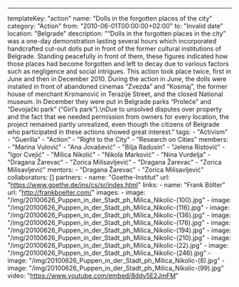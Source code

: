 ---
  templateKey: "action"
  name: "Dolls in the forgotten places of the city"
  category: "Action"
  from: "2010-06-01T00:00:00+02:00"
  to: "Invalid date"
  location: "Belgrade"
  description: "“Dolls in the forgotten places in the city” was a one-day demonstration lasting several hours which incorporated handcrafted cut-out dolls put in front of the former cultural institutions of Belgrade. Standing peacefully in front of them, these figures indicated how those places had become forgotten and left to decay due to various factors such as negligence and social intrigues. This action took place twice, first in June and then in December 2010. During the action in June, the dolls were installed in front of abandoned cinemas “Zvezda” and “Kosmaj”, the former house of merchant Krsmanović in Terazije Street, and the closed National museum. In December they were put in Belgrade parks “Proleće” and “Devojački park” (“Girl’s park”).\nDue to unsolved disputes over property and the fact that we needed permission from owners for every location, the project remained partly unrealized, even though the citizens of Belgrade who participated in these actions showed great interest."
  tags: 
    - "Activism"
    - "Guerilla"
    - "Action"
    - "Right to the City"
    - "Research on Cities"
  members: 
    - "Marina Vulović"
    - "Ana Jovašević"
    - "Bilja Radusin"
    - "Jelena Ristović"
    - "Igor Cvejić"
    - "Milica Nikolić"
    - "Nikola Marković"
    - "Nina Vurdelja"
    - "Dragana Žarevac"
    - "Zorica Milisavljević"
    - "Dragana Žarevac"
    - "Zorica Milisavljević"
  mentors: 
    - "Dragana Žarevac"
    - "Zorica Milisavljević"
  collaborators: []
  partners: 
    - 
      name: "Goethe-Institut"
      url: "https://www.goethe.de/ins/cs/sr/index.html"
  links: 
    - 
      name: "Frank Bölter"
      url: "http://frankboelter.com/"
  images: 
    - 
      image: "/img/20100626_Puppen_in_der_Stadt_ph_Milica_Nikolic-(100).jpg"
    - 
      image: "/img/20100626_Puppen_in_der_Stadt_ph_Milica_Nikolic-(116).jpg"
    - 
      image: "/img/20100626_Puppen_in_der_Stadt_ph_Milica_Nikolic-(136).jpg"
    - 
      image: "/img/20100626_Puppen_in_der_Stadt_ph_Milica_Nikolic-(176).jpg"
    - 
      image: "/img/20100626_Puppen_in_der_Stadt_ph_Milica_Nikolic-(194).jpg"
    - 
      image: "/img/20100626_Puppen_in_der_Stadt_ph_Milica_Nikolic-(210).jpg"
    - 
      image: "/img/20100626_Puppen_in_der_Stadt_ph_Milica_Nikolic-(22).jpg"
    - 
      image: "/img/20100626_Puppen_in_der_Stadt_ph_Milica_Nikolic-(246).jpg"
    - 
      image: "/img/20100626_Puppen_in_der_Stadt_ph_Milica_Nikolic-(8).jpg"
    - 
      image: "/img/20100626_Puppen_in_der_Stadt_ph_Milica_Nikolic-(99).jpg"
  video: "https://www.youtube.com/embed/8ddy5E2JmFM"

